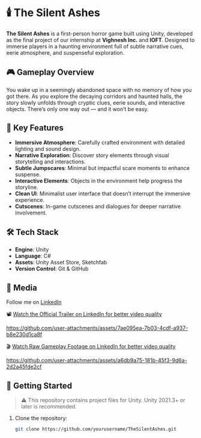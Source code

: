 # 🕯️ The Silent Ashes

**The Silent Ashes** is a first-person horror game built using Unity, developed as the final project of our internship at **Vighnesh Inc.** and **IOFT**. Designed to immerse players in a haunting environment full of subtle narrative cues, eerie atmosphere, and suspenseful exploration.

## 🎮 Gameplay Overview

You wake up in a seemingly abandoned space with no memory of how you got there. As you explore the decaying corridors and haunted halls, the story slowly unfolds through cryptic clues, eerie sounds, and interactive objects. There’s only one way out — and it won’t be easy.

## 🧠 Key Features

- **Immersive Atmosphere**: Carefully crafted environment with detailed lighting and sound design.
- **Narrative Exploration**: Discover story elements through visual storytelling and interactions.
- **Subtle Jumpscares**: Minimal but impactful scare moments to enhance suspense.
- **Interactive Elements**: Objects in the environment help progress the storyline.
- **Clean UI**: Minimalist user interface that doesn’t interrupt the immersive experience.
- **Cutscenes**: In-game cutscenes and dialogues for deeper narrative involvement.

## 🛠️ Tech Stack

- **Engine**: Unity
- **Language**: C#
- **Assets**: Unity Asset Store, Sketchfab
- **Version Control**: Git & GitHub


## 📸 Media

Follow me on [LinkedIn](www.linkedin.com/in/preettatkari)

📽️ [Watch the Official Trailer on LinkedIn for better video quality](https://www.linkedin.com/posts/preettatkari_gamedevelopment-madewithunity-horrorgame-activity-7323017721711874048-P-qC?utm_source=share&utm_medium=member_desktop&rcm=ACoAAE93YwQBhEkmK3Yv3vbawTlddB5LmkfNIH0) 


https://github.com/user-attachments/assets/7ae095ea-7b03-4cdf-a937-b8e230d1ca8f


🎬 [Watch Raw Gameplay Footage on LinkedIn for better video quality](https://www.linkedin.com/posts/preettatkari_gamedev-unity3d-indiedev-activity-7323025654646501377-hQMU?utm_source=share&utm_medium=member_desktop&rcm=ACoAAE93YwQBhEkmK3Yv3vbawTlddB5LmkfNIH0)  


https://github.com/user-attachments/assets/a6db9a75-181b-45f3-9d6a-2d2a45fde2cf


## 🚀 Getting Started

> ⚠️ This repository contains project files for Unity. Unity 2021.3+ or later is recommended.

1. Clone the repository:
   ```bash
   git clone https://github.com/yourusername/TheSilentAshes.git
